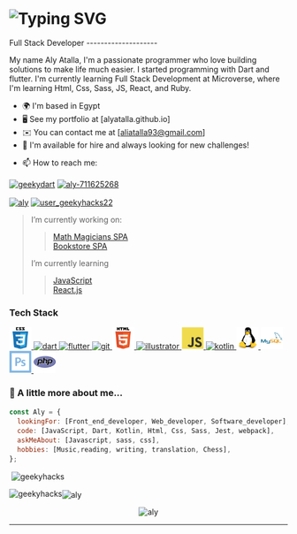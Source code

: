 <h1 align="left"> 
    <img align="center" src="https://readme-typing-svg.demolab.com?font=Poppins&size=30&pause=1000&color=fc9803&width=435&lines=Hi there, 👋 I'm Aly Atalla" alt="Typing SVG" />
</h1>
Full Stack Developer
--------------------

My name Aly Atalla, I'm a passionate programmer who love building solutions to make life much easier. I started programming with Dart and flutter. I'm currently learning Full Stack Development at Microverse, where I'm learning Html, Css, Sass, JS, React, and Ruby.
* 🌍  I'm based in Egypt
* 🖥️  See my portfolio at [alyatalla.github.io]
* ✉️  You can contact me at [aliatalla93@gmail.com]
* 🤝  I'm available for hire and always looking for new challenges!
- 📫 How to reach me:

<a href="https://twitter.com/alyatalla" target="blank"><img align="center" src="https://raw.githubusercontent.com/rahuldkjain/github-profile-readme-generator/master/src/images/icons/Social/twitter.svg" alt="geekydart" height="30" width="40" /></a>
<a href="https://www.linkedin.com/in/aly-atalla-8b83a0231/" target="blank"><img align="center" src="https://raw.githubusercontent.com/rahuldkjain/github-profile-readme-generator/master/src/images/icons/Social/linked-in-alt.svg" alt="aly-711625268" height="30" width="40" /></a>



<a href="https://www.hackerrank.com/alyatalla" target="blank"><img align="center" src="https://raw.githubusercontent.com/rahuldkjain/github-profile-readme-generator/master/src/images/icons/Social/hackerrank.svg" alt="aly" height="30" width="40" /></a>
<a href="https://auth.geeksforgeeks.org/user/user_geekyhacks22" target="blank"><img align="center" src="https://raw.githubusercontent.com/rahuldkjain/github-profile-readme-generator/master/src/images/icons/Social/geeks-for-geeks.svg" alt="user_geekyhacks22" height="30" width="40" /></a>
</p>


> I’m currently working on:
> > [Math Magicians SPA](https://github.com/alyatalla/math-magician) <br/>
> > [Bookstore SPA](https://github.com/Alyatalla/oop-library) <br/>
> 
> I’m currently learning
> > [JavaScript](https://developer.mozilla.org/ru/docs/Web/JavaScript) <br/>
> > [React.js](https://ru.legacy.reactjs.org/)
>




### Tech Stack

 <p align="left"> <a href="https://www.w3schools.com/css/" target="_blank" rel="noreferrer"> <img src="https://raw.githubusercontent.com/devicons/devicon/master/icons/css3/css3-original-wordmark.svg" alt="css3" width="40" height="40"/> </a> <a href="https://dart.dev" target="_blank" rel="noreferrer"> <img src="https://www.vectorlogo.zone/logos/dartlang/dartlang-icon.svg" alt="dart" width="40" height="40"/> </a> <a href="https://flutter.dev" target="_blank" rel="noreferrer"> <img src="https://www.vectorlogo.zone/logos/flutterio/flutterio-icon.svg" alt="flutter" width="40" height="40"/> </a> <a href="https://git-scm.com/" target="_blank" rel="noreferrer"> <img src="https://www.vectorlogo.zone/logos/git-scm/git-scm-icon.svg" alt="git" width="40" height="40"/> </a> <a href="https://www.w3.org/html/" target="_blank" rel="noreferrer"> <img src="https://raw.githubusercontent.com/devicons/devicon/master/icons/html5/html5-original-wordmark.svg" alt="html5" width="40" height="40"/> </a> <a href="https://www.adobe.com/in/products/illustrator.html" target="_blank" rel="noreferrer"> <img src="https://www.vectorlogo.zone/logos/adobe_illustrator/adobe_illustrator-icon.svg" alt="illustrator" width="40" height="40"/> </a> <a href="https://developer.mozilla.org/en-US/docs/Web/JavaScript" target="_blank" rel="noreferrer"> <img src="https://raw.githubusercontent.com/devicons/devicon/master/icons/javascript/javascript-original.svg" alt="javascript" width="40" height="40"/> </a> <a href="https://kotlinlang.org" target="_blank" rel="noreferrer"> <img src="https://www.vectorlogo.zone/logos/kotlinlang/kotlinlang-icon.svg" alt="kotlin" width="40" height="40"/> </a> <a href="https://www.linux.org/" target="_blank" rel="noreferrer"> <img src="https://raw.githubusercontent.com/devicons/devicon/master/icons/linux/linux-original.svg" alt="linux" width="40" height="40"/> </a> <a href="https://www.mysql.com/" target="_blank" rel="noreferrer"> <img src="https://raw.githubusercontent.com/devicons/devicon/master/icons/mysql/mysql-original-wordmark.svg" alt="mysql" width="40" height="40"/> </a> <a href="https://www.photoshop.com/en" target="_blank" rel="noreferrer"> <img src="https://raw.githubusercontent.com/devicons/devicon/master/icons/photoshop/photoshop-line.svg" alt="photoshop" width="40" height="40"/> </a> <a href="https://www.php.net" target="_blank" rel="noreferrer"> <img src="https://raw.githubusercontent.com/devicons/devicon/master/icons/php/php-original.svg" alt="php" width="40" height="40"/> </a> </p>

### 🚀 A little more about me...

```javascript
const Aly = {
  lookingFor: [Front_end_developer, Web_developer, Software_developer],
  code: [JavaScript, Dart, Kotlin, Html, Css, Sass, Jest, webpack],
  askMeAbout: [Javascript, sass, css],
  hobbies: [Music,reading, writing, translation, Chess],
};
```

<div align='left'>

<p>&nbsp;<img align="center" src="https://github-readme-stats.vercel.app/api?username=geekyhacks&theme=dracula&hide_border=true&show_icons=true&include_all_commits=true&count_private=true" alt="geekyhacks" /></p>

<p><img align="left" src="https://github-readme-stats.vercel.app/api/top-langs?username=geekyhacks&&theme=dracula&hide_border=true&show_icons=true&include_all_commits=true&count_private=true&locale=en&layout=compact" alt="geekyhacks" /></p>

<p color="black" ><img align="center" src="https://github-readme-streak-stats.herokuapp.com/?user=geekyhacks&theme=dracula&hide_border=true&show_icons=true&include_all_commits=true&count_private=true" alt="aly" /></p>

<p align="center"  > <img  width="130" height="35" src="https://komarev.com/ghpvc/?username=geekyhacks&label=Profile%20views&color=0e75b6&style=flat" alt="aly"  /> </p>

</div>

---